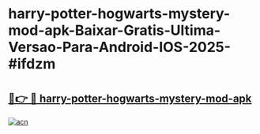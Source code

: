 # harry-potter-hogwarts-mystery-mod-apk-Baixar-Gratis-Ultima-Versao-Para-Android-IOS-2025-#ifdzm

# <h2><a href="https://ainizakaria.my?title=harry-potter-hogwarts-mystery-mod-apk&ref=25M">🔗👉 🔴 harry-potter-hogwarts-mystery-mod-apk</a></h2>

[![acn](https://github.com/user-attachments/assets/0f9c940e-d8b0-45ae-aac7-cd30a18b3e1c)](https://ainizakaria.my?title=harry-potter-hogwarts-mystery-mod-apk&ref=25M)

